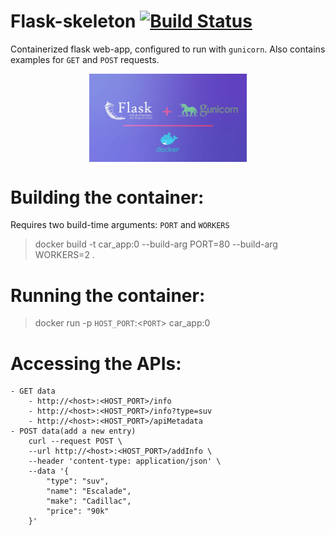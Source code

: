 # Flask-skeleton [![Build Status](https://travis-ci.org/AmeyRuikar/D-Flask.svg?branch=master)](https://travis-ci.org/AmeyRuikar/D-Flask)
Containerized flask web-app, configured to run with `gunicorn`. Also contains examples for `GET` and `POST` requests. 

<p align="center">
    <img src="./docs/images/D-flask.jpeg" width="50%" style="display: block;">
</p>

# Building the container:
Requires two build-time arguments: `PORT` and `WORKERS`
> docker build -t car_app:0 --build-arg PORT=80 --build-arg WORKERS=2 .

# Running the container:
> docker run -p `HOST_PORT`:<`PORT`> car_app:0

# Accessing the APIs:
    - GET data   
        - http://<host>:<HOST_PORT>/info
        - http://<host>:<HOST_PORT>/info?type=suv
        - http://<host>:<HOST_PORT>/apiMetadata
    - POST data(add a new entry)
        curl --request POST \
        --url http://<host>:<HOST_PORT>/addInfo \
        --header 'content-type: application/json' \
        --data '{
            "type": "suv",
            "name": "Escalade",
            "make": "Cadillac",
            "price": "90k"
        }'

